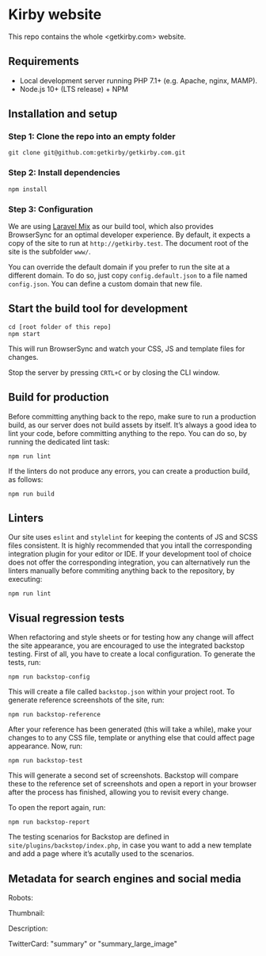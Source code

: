 # Kirby website

This repo contains the whole <getkirby.com> website.

## Requirements

- Local development server running PHP 7.1+ (e.g. Apache, nginx, MAMP).
- Node.js 10+ (LTS release) + NPM

## Installation and setup

### Step 1: Clone the repo into an empty folder

```
git clone git@github.com:getkirby/getkirby.com.git
```

### Step 2: Install dependencies

```
npm install
```

### Step 3: Configuration

We are using [Laravel Mix](https://laravel.com/docs/5.6/mix) as our build tool,
which also provides BrowserSync for an optimal developer experience. By default,
it expects a copy of the site to run at `http://getkirby.test`. The document root
of the site is the subfolder `www/`.

You can override the default domain if you prefer to run the site
at a different domain. To do so, just copy `config.default.json` to a file
named `config.json`. You can define a custom domain that new file.

## Start the build tool for development

```
cd [root folder of this repo]
npm start
```

This will run BrowserSync and watch your CSS, JS and template files for changes.

Stop the server by pressing `CRTL+C` or by closing the CLI window.

## Build for production

Before committing anything back to the repo, make sure to run a production build,
as our server does not build assets by itself. It’s always a good idea to lint
your code, before committing anything to the repo. You can do so, by running the
dedicated lint task:

```
npm run lint
```

If the linters do not produce any errors, you can create a production build, as
follows:

```
npm run build
```

## Linters

Our site uses `eslint` and `stylelint` for keeping the contents of JS and SCSS
files consistent. It is highly recommended that you intall the corresponding
integration plugin for your editor or IDE. If your development tool of choice
does not offer the corresponding integration, you can alternatively run the
linters manually before commiting anything back to the repository, by executing:

```
npm run lint
```

## Visual regression tests

When refactoring and style sheets or for testing how any change will affect the
site appearance, you are encouraged to use the integrated backstop testing. First
of all, you have to create a local configuration. To generate the tests, run:

```
npm run backstop-config
````

This will create a file called `backstop.json` within your project root. To
generate reference screenshots of the site, run:

```
npm run backstop-reference
```

After your reference has been generated (this will take a while), make your
changes to to any CSS file, template or anything else that could affect page
appearance. Now, run:

```
npm run backstop-test
```

This will generate a second set of screenshots. Backstop will compare these to
the reference set of screenshots and open a report in your browser after the
process has finished, allowing you to revisit every change.

To open the report again, run:

```
npm run backstop-report
```

The testing scenarios for Backstop are defined in `site/plugins/backstop/index.php`,
in case you want to add a new template and add a page where it’s acutally used
to the scenarios.

## Metadata for search engines and social media

Robots:

Thumbnail:

Description:

TwitterCard: "summary" or "summary_large_image"

